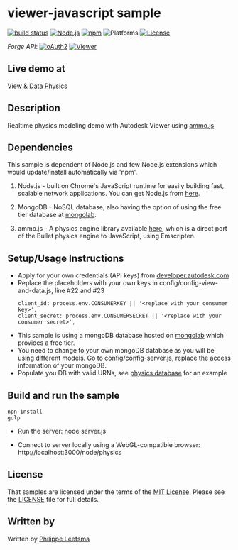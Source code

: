 # viewer-javascript sample
[![build status](https://travis-ci.org/apprentice3d/viewer-javascript-physics.sample.svg)](https://travis-ci.org/apprentice3d/viewer-javascript-physics.sample)
[![Node.js](https://img.shields.io/badge/Node.js-6.3.1-blue.svg)](https://nodejs.org/)
[![npm](https://img.shields.io/badge/npm-3.10.3-blue.svg)](https://www.npmjs.com/)
![Platforms](https://img.shields.io/badge/platform-windows%20%7C%20osx%20%7C%20linux-lightgray.svg)
[![License](http://img.shields.io/:license-mit-blue.svg)](http://opensource.org/licenses/MIT)


*Forge API*:
[![oAuth2](https://img.shields.io/badge/oAuth2-v1-green.svg)](http://developer-autodesk.github.io/)
[![Viewer](https://img.shields.io/badge/Forge%20Viewer-v1.2.14-yellow.svg)](http://developer-autodesk.github.io/)

## Live demo at

[View & Data Physics](http://physics.autodesk.io)

## Description

Realtime physics modeling demo with Autodesk Viewer using [ammo.js](https://github.com/kripken/ammo.js/)

## Dependencies

This sample is dependent of Node.js and few Node.js extensions which would update/install automatically via 'npm'.

1. Node.js - built on Chrome's JavaScript runtime for easily building fast, scalable network applications.
   You can get Node.js from [here](http://nodejs.org/).

2. MongoDB - NoSQL database, also having the option of using the free tier database at [mongolab](https://mongolab.com/).

3. ammo.js - A physics engine library available [here](https://github.com/kripken/ammo.js/), which is a direct port of the Bullet physics engine to JavaScript, using Emscripten.


## Setup/Usage Instructions

* Apply for your own credentials (API keys) from [developer.autodesk.com](http://developer.autodesk.com)
* Replace the placeholders with your own keys in config/config-view-and-data.js, line #22 and #23 <br />
  ```
  client_id: process.env.CONSUMERKEY || '<replace with your consumer key>',
  client_secret: process.env.CONSUMERSECRET || '<replace with your consumer secret>',
  ```
* This sample is using a mongoDB database hosted on [mongolab](https://mongolab.com/) which provides a free tier.
* You need to change to your own mongoDB database as you will be using different models. Go to config/config-server.js, replace the access information of your mongoDB.
* Populate you DB with valid URNs, see [physics database](http://viewer.autodesk.io/node/physics/api/models) for an example

## Build and run the sample

    npn install
    gulp

* Run the server:
    node server.js

* Connect to server locally using a WebGL-compatible browser: http://localhost:3000/node/physics



## License

That samples are licensed under the terms of the [MIT License](http://opensource.org/licenses/MIT). Please see the [LICENSE](   ./LICENSE) file for full details.

## Written by 

Written by [Philippe Leefsma](http://adndevblog.typepad.com/cloud_and_mobile/philippe-leefsma.html)

